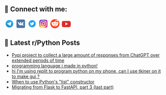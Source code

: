 ## 🔎 Connect with me:
[<img src="https://github.com/bullbesh/bullbesh/blob/main/images/Telegram.png" width="32" height="32" />](https://t.me/bullbesh)
[<img src="https://github.com/bullbesh/bullbesh/blob/main/images/VK.png" width="32" height="32" />](https://vk.com/bullbesh)
[<img src="https://github.com/bullbesh/bullbesh/blob/main/images/Twitter.png" width="32" height="32" />](https://twitter.com/bullbesh1)
[<img src="https://github.com/bullbesh/bullbesh/blob/main/images/Instagram.png" width="32" height="32" />](https://www.instagram.com/bullbesh)
[<img src="https://github.com/bullbesh/bullbesh/blob/main/images/Reddit.png" width="32" height="32" />](https://www.reddit.com/user/bullbesh)
[<img src="https://github.com/bullbesh/bullbesh/blob/main/images/YouTube.png" width="32" height="32" />](https://www.youtube.com/channel/UCtfjRs6uzgq5mfm8S06WTcg)

## 📕 Latest r/Python Posts
<!-- BLOG-POST-LIST:START -->
- [Pypi project to collect a large amount of responses from ChatGPT over extended periods of time](https://www.reddit.com/r/Python/comments/11ejutp/pypi_project_to_collect_a_large_amount_of/)
- [programming language i made in python!](https://www.reddit.com/r/Python/comments/11eihdw/programming_language_i_made_in_python/)
- [hi I&#39;m using replit to program python on my phone, can I use tkiner on it to make gui ?](https://www.reddit.com/r/Python/comments/11ehq51/hi_im_using_replit_to_program_python_on_my_phone/)
- [When to use Python&#39;s &quot;list&quot; constructor](https://www.reddit.com/r/Python/comments/11ef8jc/when_to_use_pythons_list_constructor/)
- [Migrating from Flask to FastAPI, part 3 &lpar;last part&rpar;](https://www.reddit.com/r/Python/comments/11eevqo/migrating_from_flask_to_fastapi_part_3_last_part/)
<!-- BLOG-POST-LIST:END -->
